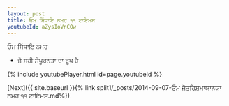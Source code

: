```yaml
---
layout: post
title: ਓਮ ਸਿੱਧਾਇ ਨਮਹ ੧੧ ਟਾਇਮਸ
youtubeId: aZysIoVnCOw
---
```

 
 
 ਓਮ ਸਿੱਧਾਇ ਨਮਹ  
 
 -  ਜੋ ਸਹੀ ਸੰਪੂਰਨਤਾ ਦਾ ਰੂਪ ਹੈ 
 
  
 
  
 
 
 
 
 
 


{% include youtubePlayer.html id=page.youtubeId %}
 
[Next]({{ site.baseurl }}{% link  split1/_posts/2014-09-07-ਓਮ ਜੋਤਹਿਸ਼ਮਾਯਾਨਯਾ ਨਮਹ ੧੧ ਟਾਇਮਸ.md%})
 
